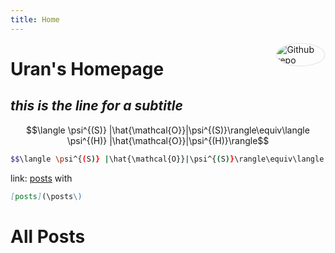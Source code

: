```yaml
---
title: Home
---
```


[<img src="https://avatars.githubusercontent.com/u/168523312?v=4" style="max-width:15%;min-width:40px;float:right;border-radius: 80%;border: 2px solid #eee;" alt="Github repo" />](https://github.com/uranv)

# Uran's Homepage

## _this is the line for a subtitle_

$$\langle \psi^{(S)} |\hat{\mathcal{O}}|\psi^{(S)}\rangle\equiv\langle \psi^{(H)} |\hat{\mathcal{O}}|\psi^{(H)}\rangle$$


```bash
$$\langle \psi^{(S)} |\hat{\mathcal{O}}|\psi^{(S)}\rangle\equiv\langle \psi^{(H)} |\hat{\mathcal{O}}|\psi^{(H)}\rangle$$
```

link: [posts](/posts/) with

```markdown
[posts](\posts\)
```

# All Posts



